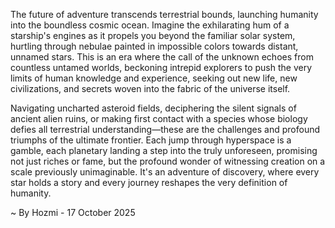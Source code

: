 
The future of adventure transcends terrestrial bounds, launching humanity into the boundless cosmic ocean. Imagine the exhilarating hum of a starship's engines as it propels you beyond the familiar solar system, hurtling through nebulae painted in impossible colors towards distant, unnamed stars. This is an era where the call of the unknown echoes from countless untamed worlds, beckoning intrepid explorers to push the very limits of human knowledge and experience, seeking out new life, new civilizations, and secrets woven into the fabric of the universe itself.

Navigating uncharted asteroid fields, deciphering the silent signals of ancient alien ruins, or making first contact with a species whose biology defies all terrestrial understanding—these are the challenges and profound triumphs of the ultimate frontier. Each jump through hyperspace is a gamble, each planetary landing a step into the truly unforeseen, promising not just riches or fame, but the profound wonder of witnessing creation on a scale previously unimaginable. It's an adventure of discovery, where every star holds a story and every journey reshapes the very definition of humanity.

~ By Hozmi - 17 October 2025
